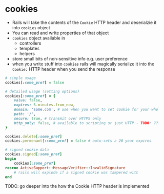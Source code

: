 # cookies

* Rails will take the contents of the `Cookie` HTTP header and deserialzie it into `cookies` object
* You can read and write properties of that object
* `cookies` object available in
    * controllers
    * templates
    * helpers
* store small bits of non-sensitive info e.g. user preference
* when you write stuff into `cookies` rails will magically serialize it into the `Cookie:` HTTP header when you send the response

```rb
# simple usage
cookies[:some_pref] = false

# detailed usage (setting options)
cookies[:some_pref] = {
    value: false,
    expires: 5.minutes.from_now,
    domain: 'some.com', # use when you want to set cookie for your whole domain, not jsut current host
    path: '/',
    secure: true, # transmit over HTTPS only
    http_only: false, # available to scripting or just HTTP - TODO: ????
}

cookies.delete[:some_pref]
cookies.permenant[:some_pref] = false # auto-sets a 20 year expires

# signed cookie data
cookies.signed[:some_pref]
begin
    cookies[:some_pref]
rescue ActiveSupport::MessageVerifier::InvalidSignature
    # rails will explode if a signed cookie was tampered with
end
```

TODO: go deeper into the how the Cookie HTTP header is implemented

